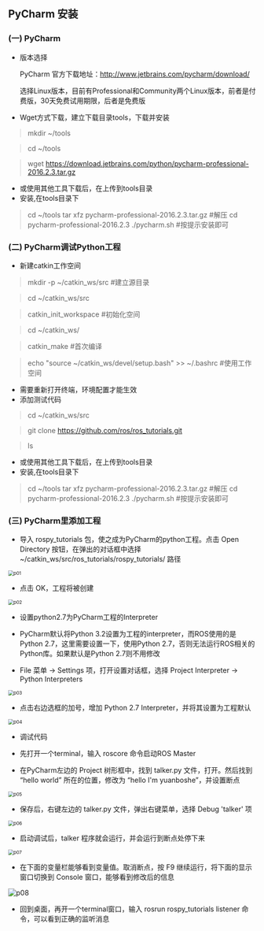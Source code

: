 ## PyCharm 安装

### (一) PyCharm 

* 版本选择

  PyCharm 官方下载地址：http://www.jetbrains.com/pycharm/download/

  选择Linux版本，目前有Professional和Community两个Linux版本，前者是付费版，30天免费试用期限，后者是免费版

* Wget方式下载，建立下载目录tools，下载并安装

>mkdir ~/tools

 >cd ~/tools

 >wget https://download.jetbrains.com/python/pycharm-professional-2016.2.3.tar.gz

* 或使用其他工具下载后，在上传到tools目录
* 安装,在tools目录下

 >cd ~/tools
 >tar xfz pycharm-professional-2016.2.3.tar.gz  #解压
 >cd pycharm-professional-2016.2.3
 >./pycharm.sh                       #按提示安装即可



### (二) PyCharm调试Python工程

* 新建catkin工作空间

>mkdir -p ~/catkin_ws/src   #建立源目录

 >cd ~/catkin_ws/src

 >catkin_init_workspace      #初始化空间

 >cd ~/catkin_ws/

 >catkin_make                #首次编译

 >echo "source ~/catkin_ws/devel/setup.bash" >> ~/.bashrc   #使用工作空间

* 需要重新打开终端，环境配置才能生效
* 添加测试代码

 >cd ~/catkin_ws/src

 > git clone https://github.com/ros/ros_tutorials.git

 >ls

* 或使用其他工具下载后，在上传到tools目录
* 安装,在tools目录下

 >cd ~/tools
 >tar xfz pycharm-professional-2016.2.3.tar.gz  #解压
 >cd pycharm-professional-2016.2.3
 >./pycharm.sh                       #按提示安装即可



### (三) PyCharm里添加工程

* 导入 rospy_tutorials 包，使之成为PyCharm的python工程。点击 Open Directory 按钮，在弹出的对话框中选择 ~/catkin_ws/src/ros_tutorials/rospy_tutorials/ 路径



<img src="../images/p01.jpg" alt="p01" style="zoom:67%;" />

* 点击 OK，工程将被创建

<img src="../images/p02.jpg" alt="p02" style="zoom:67%;" />

* 设置python2.7为PyCharm工程的Interpreter

 * PyCharm默认将Python 3.2设置为工程的interpreter，而ROS使用的是Python 2.7，这里需要设置一下，使用Python 2.7，否则无法运行ROS相关的Python库。如果默认是Python 2.7则不用修改

 * File 菜单 -> Settings 项，打开设置对话框，选择 Project Interpreter -> Python Interpreters 

<img src="../images/p03.jpg" alt="p03" style="zoom:67%;" />

 * 点击右边选框的加号，增加 Python 2.7 Interpreter，并将其设置为工程默认

  <img src="../images/p04.jpg" alt="p04" style="zoom:67%;" />

* 调试代码
 * 先打开一个terminal，输入 roscore 命令启动ROS Master

 * 在PyCharm左边的 Project 树形框中，找到 talker.py 文件，打开。然后找到 “hello world” 所在的位置，修改为 “hello I'm yuanboshe”，并设置断点

<img src="../images/p05.jpg" alt="p05" style="zoom:67%;" /> 

 * 保存后，右键左边的 talker.py 文件，弹出右键菜单，选择 Debug 'talker' 项

 <img src="../images/p06.jpg" alt="p06" style="zoom:67%;" />

 * 启动调试后，talker 程序就会运行，并会运行到断点处停下来

 <img src="../images/p07.jpg" alt="p07" style="zoom:67%;" />

 * 在下面的变量栏能够看到变量值。取消断点，按 F9 继续运行，将下面的显示窗口切换到 Console 窗口，能够看到修改后的信息

 ![p08](../images/p08.jpg)

 * 回到桌面，再开一个terminal窗口，输入 rosrun rospy_tutorials listener 命令，可以看到正确的监听消息

